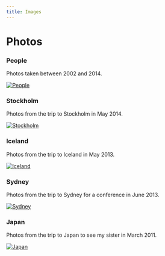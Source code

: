 ```yaml
---
title: Images
---
```


# Photos

<article>
	<h3>People</h3>
	<p>Photos taken between 2002 and 2014.</p>
	<a href="http://gallery.fania.eu" title="Gallery Year by Year"><img src="../images/people.jpg" alt="People" /></a>
</article>

<article>
	<h3>Stockholm</h3>
	<p>Photos from the trip to Stockholm in May 2014.</p>
	<a href="http://stockholm.fania.eu" title="Trip to Stockholm to see NIN"><img src="../images/stockholm.jpg" alt="Stockholm" /></a>
</article>

<article>
	<h3>Iceland</h3>
	<p>Photos from the trip to Iceland in May 2013.</p>
	<a href="http://iceland.fania.eu" title="Trip to Iceland for EVE Fanfest 2013"><img src="../images/iceland.jpg" alt="Iceland" /></a>
</article>

<article>
	<h3>Sydney</h3>
	<p>Photos from the trip to Sydney for a conference in June 2013.</p>
	<a href="http://sydney.fania.eu" title="Trip to Sydney for a conference"><img src="../images/sydney.jpg" alt="Sydney" /></a>
</article>

<article>
	<h3>Japan</h3>
	<p>Photos from the trip to Japan to see my sister in March 2011.</p>
	<a href="http://japan.fania.eu" title="Trip to Japan visiting my sister"><img src="../images/japan.jpg" alt="Japan" /></a>
</article>
